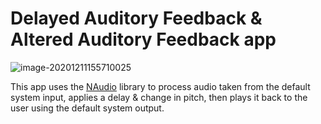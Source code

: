 <h1>Delayed Auditory Feedback & Altered Auditory Feedback app</h1>

![image-20201211155710025](C:\Users\Mike\AppData\Roaming\Typora\typora-user-images\image-20201211155710025.png)

This app uses the [NAudio](https://github.com/naudio/NAudio) library to process audio taken from the default system input, applies a delay & change in pitch, then plays it back to the user using the default system output.